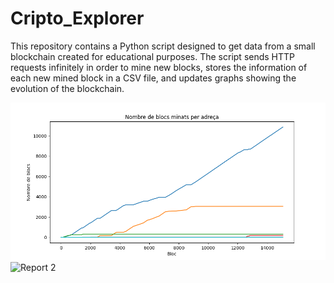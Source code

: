 # Cripto_Explorer
This repository contains a Python script designed to get data from a small blockchain created for educational purposes. 
The script sends HTTP requests infinitely in order to mine new blocks, stores the information of each new mined block 
in a CSV file, and updates graphs showing the evolution of the blockchain.

![Report 1](./blocs_per_signature.png)
![Report 2](./.png)

